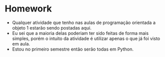 # Homework
- Qualquer atividade que tenho nas aulas de programação orientada a objeto 1 estarão sendo postadas aqui.
- Eu sei que a maioria delas poderiam ter sido feitas de forma mais simples, porém o intuito da atividade é utilizar apenas o que já foi visto em aula.
- Estou no primeiro semestre então serão todas em Python.
